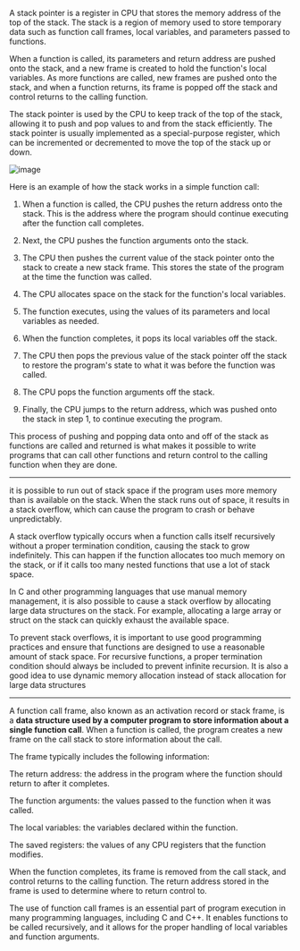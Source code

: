 A stack pointer is a register in CPU that stores the memory address of the top of the stack. The stack is a region of memory used to store temporary data such as function call frames, local variables, and parameters passed to functions.

When a function is called, its parameters and return address are pushed onto the stack, and a new frame is created to hold the function's local variables. As more functions are called, new frames are pushed onto the stack, and when a function returns, its frame is popped off the stack and control returns to the calling function.

The stack pointer is used by the CPU to keep track of the top of the stack, allowing it to push and pop values to and from the stack efficiently. The stack pointer is usually implemented as a special-purpose register, which can be incremented or decremented to move the top of the stack up or down.

![image](https://user-images.githubusercontent.com/72671239/219040668-79cb96d5-913e-4625-a9f9-5e60c3544273.png)


Here is an example of how the stack works in a simple function call:

1. When a function is called, the CPU pushes the return address onto the stack. This is the address where the program should continue executing after the function call completes.

2. Next, the CPU pushes the function arguments onto the stack.

3. The CPU then pushes the current value of the stack pointer onto the stack to create a new stack frame. This stores the state of the program at the time the function was called.

4. The CPU allocates space on the stack for the function's local variables.

5. The function executes, using the values of its parameters and local variables as needed.

6. When the function completes, it pops its local variables off the stack.

7. The CPU then pops the previous value of the stack pointer off the stack to restore the program's state to what it was before the function was called.

7. The CPU pops the function arguments off the stack.

8. Finally, the CPU jumps to the return address, which was pushed onto the stack in step 1, to continue executing the program.

This process of pushing and popping data onto and off of the stack as functions are called and returned is what makes it possible to write programs that can call other functions and return control to the calling function when they are done.

-------------------------------------------

 it is possible to run out of stack space if the program uses more memory than is available on the stack. When the stack runs out of space, it results in a stack overflow, which can cause the program to crash or behave unpredictably.

A stack overflow typically occurs when a function calls itself recursively without a proper termination condition, causing the stack to grow indefinitely. This can happen if the function allocates too much memory on the stack, or if it calls too many nested functions that use a lot of stack space.

In C and other programming languages that use manual memory management, it is also possible to cause a stack overflow by allocating large data structures on the stack. For example, allocating a large array or struct on the stack can quickly exhaust the available space.

To prevent stack overflows, it is important to use good programming practices and ensure that functions are designed to use a reasonable amount of stack space. For recursive functions, a proper termination condition should always be included to prevent infinite recursion. It is also a good idea to use dynamic memory allocation instead of stack allocation for large data structures

-----------------------------------------

A function call frame, also known as an activation record or stack frame, is a **data structure used by a computer program to store information about a single function call**. When a function is called, the program creates a new frame on the call stack to store information about the call.

The frame typically includes the following information:

The return address: the address in the program where the function should return to after it completes.

The function arguments: the values passed to the function when it was called.

The local variables: the variables declared within the function.

The saved registers: the values of any CPU registers that the function modifies.

When the function completes, its frame is removed from the call stack, and control returns to the calling function. The return address stored in the frame is used to determine where to return control to.

The use of function call frames is an essential part of program execution in many programming languages, including C and C++. It enables functions to be called recursively, and it allows for the proper handling of local variables and function arguments.
